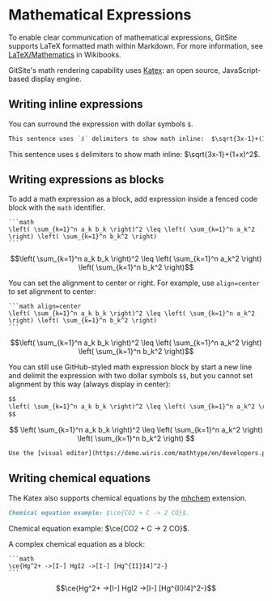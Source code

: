 # Mathematical Expressions

To enable clear communication of mathematical expressions, GitSite supports LaTeX formatted math within Markdown. For more information, see [LaTeX/Mathematics](http://en.wikibooks.org/wiki/LaTeX/Mathematics) in Wikibooks.

GitSite's math rendering capability uses [Katex](https://katex.org/): an open source, JavaScript-based display engine.

## Writing inline expressions

You can surround the expression with dollar symbols `$`.

```markdown
This sentence uses `$` delimiters to show math inline:  $\sqrt{3x-1}+(1+x)^2$.
```

This sentence uses `$` delimiters to show math inline:  $\sqrt{3x-1}+(1+x)^2$.

## Writing expressions as blocks

To add a math expression as a block, add expression inside a fenced code block with the `math` identifier.

    ```math
    \left( \sum_{k=1}^n a_k b_k \right)^2 \leq \left( \sum_{k=1}^n a_k^2 \right) \left( \sum_{k=1}^n b_k^2 \right)
    ```

```math
\left( \sum_{k=1}^n a_k b_k \right)^2 \leq \left( \sum_{k=1}^n a_k^2 \right) \left( \sum_{k=1}^n b_k^2 \right)
```

You can set the alignment to center or right. For example, use `align=center` to set alignment to center:

    ```math align=center
    \left( \sum_{k=1}^n a_k b_k \right)^2 \leq \left( \sum_{k=1}^n a_k^2 \right) \left( \sum_{k=1}^n b_k^2 \right)
    ```

```math align=center
\left( \sum_{k=1}^n a_k b_k \right)^2 \leq \left( \sum_{k=1}^n a_k^2 \right) \left( \sum_{k=1}^n b_k^2 \right)
```

You can still use GitHub-styled math expression block by start a new line and delimit the expression with two dollar symbols `$$`, but you cannot set alignment by this way (always display in center):

```markdown
$$
\left( \sum_{k=1}^n a_k b_k \right)^2 \leq \left( \sum_{k=1}^n a_k^2 \right) \left( \sum_{k=1}^n b_k^2 \right)
$$
```

$$
\left( \sum_{k=1}^n a_k b_k \right)^2 \leq \left( \sum_{k=1}^n a_k^2 \right) \left( \sum_{k=1}^n b_k^2 \right)
$$

```alert type=tip
Use the [visual editor](https://demo.wiris.com/mathtype/en/developers.php#mathml-latex) provided by Wiris can help you write math expressions much easier.
```

## Writing chemical equations

The Katex also supports chemical equations by the [mhchem](https://mhchem.github.io/MathJax-mhchem/) extension.

```markdown
Chemical equation example: $\ce{CO2 + C -> 2 CO}$.
```

Chemical equation example: $\ce{CO2 + C -> 2 CO}$.

A complex chemical equation as a block:

    ```math
    \ce{Hg^2+ ->[I-] HgI2 ->[I-] [Hg^{II}I4]^2-}
    ```

```math
\ce{Hg^2+ ->[I-] HgI2 ->[I-] [Hg^{II}I4]^2-}
```
